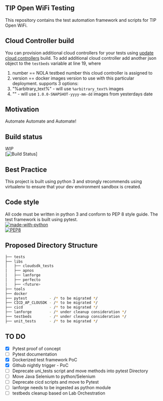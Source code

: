 ## TIP Open WiFi Testing
This repository contains the test automation framework and scripts for  TIP Open WiFi.

## Cloud Controller build
You can provision additional cloud controllers for your tests using [update cloud controllers](https://github.com/Telecominfraproject/wlan-testing/actions?query=workflow%3A%22update+cloud+controllers+build%22) build. To add additional cloud controller add another json object to the `testbeds` variable at line 19, where

1. number == NOLA testbed number this cloud controller is assigned to
2. version == docker images version to use with this particular deployment. supports 3 options:
  1. "%arbitrary_text%" - will use `%arbitrary_text%` images
  2. "" - will use `1.0.0-SNAPSHOT-yyyy-mm-dd` images from yesterdays date
 
## Motivation
Automate Automate and Automate!

## Build status
*WIP*  
[![Build Status](https://github.com/Telecominfraproject/wlan-testing/workflows/nightly%20build/badge.svg)]

## Best Practice
This project is built using python 3 and strongly recommends using virtualenv to ensure that your dev environment sandbox is created.

## Code style
All code must be written in python 3 and conform to PEP 8 style guide. The test framework is built using pytest.  
[![made-with-python](https://img.shields.io/badge/Made%20with-Python-1f425f.svg)](https://www.python.org/)   
[![PEP8](https://img.shields.io/badge/code%20style-pep8-orange.svg)](https://www.python.org/dev/peps/pep-0008/)  

## Proposed Directory Structure
```bash
├── tests
├── libs
│   ├── cloudsdk_tests
│   ├── apnos
│   ├── lanforge
│   ├── perfecto
│   ├── <future>
├── tools
├── docker
├── pytest          - /* to be migrated */
├── CICD_AP_CLOUSDK - /* to be migrated */
├── cicd            - /* to be migrated */
├── lanforge        - /* under cleanup consideration */
├── testbeds        - /* under cleanup consideration */
├── unit_tests      - /* to be migrated */
```

## TO DO
- [x] Pytest proof of concept
- [ ] Pytest documentation
- [x] Dockerized test framework PoC
- [x] Github nightly trigger - PoC
- [ ] Deprecate uni_tests script and move methods into pytest Directory
- [ ] Move Java Selenium to python/Selenium
- [ ] Deprecate cicd scripts and move to Pytest
- [ ] lanforge needs to be ingested as python module
- [ ] testbeds cleanup based on Lab Orchestration
